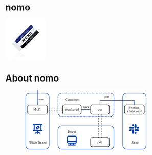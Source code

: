 # nomo

<p align="left">
  <img src="./assets/mono_icon.png" width="25%">
<p>

# About nomo

<p align="center">
  <img src="./assets/summary.png" width="75%">
<p>
